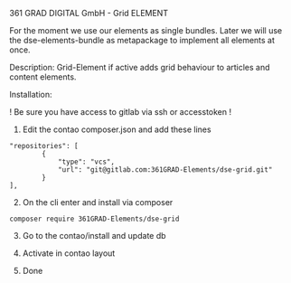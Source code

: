 361 GRAD DIGITAL GmbH - Grid ELEMENT

For the moment we use our elements as single bundles.
Later we will use the dse-elements-bundle as metapackage
to implement all elements at once.

Description:
Grid-Element if active adds grid behaviour to articles and content elements.

Installation:

! Be sure you have access to gitlab via ssh or accesstoken !


1. Edit the contao composer.json and add these lines
```
"repositories": [
        {
            "type": "vcs",
            "url": "git@gitlab.com:361GRAD-Elements/dse-grid.git"
        }
],
```

2. On the cli enter and install via composer
```
composer require 361GRAD-Elements/dse-grid
```

3. Go to the contao/install and update db

4. Activate in contao layout

5. Done
